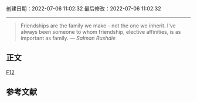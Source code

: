 
创建日期：2022-07-06 11:02:32
最后修改：2022-07-06 11:02:32
- - -
> Friendships are the family we make - not the one we inherit. I've always been someone to whom friendship, elective affinities, is as important as family.
> — <cite>Salman Rushdie</cite>

## 正文
[F12](https://developer.chrome.com/docs/devtools/)
## 参考文献
